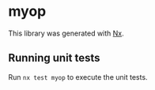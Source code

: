 # myop

This library was generated with [Nx](https://nx.dev).

## Running unit tests

Run `nx test myop` to execute the unit tests.
